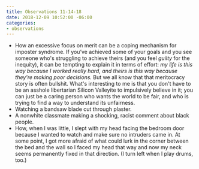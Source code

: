 ```yaml
---
title: Observations 11-14-18
date: 2018-12-09 10:52:00 -06:00
categories:
- observations
---
```


- How an excessive focus on merit can be a coping mechanism for imposter syndrome. If you’ve achieved some of your goals and you see someone who's struggling to achieve theirs (and you feel *guilty* for the inequity), it can be tempting to explain it in terms of effort: *my life is this way because I worked really hard, and theirs is this way because they're making poor decisions.* But we all know that that meritocracy story is often bullshit. What's interesting to me is that you don't have to be an asshole libertarian Silicon Valleyite to impulsively believe in it; you can just be a caring person who wants the world to be fair, and who is trying to find a way to understand its unfairness.
- Watching a bandsaw blade cut through plaster.
- A nonwhite classmate making a shocking, racist comment about black people.
- How, when I was little, I slept with my head facing the bedroom door because I wanted to watch and make sure no intruders came in. At some point, I got more afraid of what could lurk in the corner between the bed and the wall so I faced my head that way and now my neck seems permanently fixed in that direction. (I turn left when I play drums, too.)